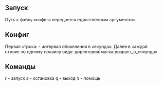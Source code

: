 ## Запуск
Путь к файлу конфига передается единственным аргументом.

## Конфиг
Первая строка: - интервал обновления в секундах. 
Далее в каждой строке по одному правилу вида: директория|маска|возраст_в_секундах

## Команды
r - запуск
s - остановка
q - выход
h - помощь
